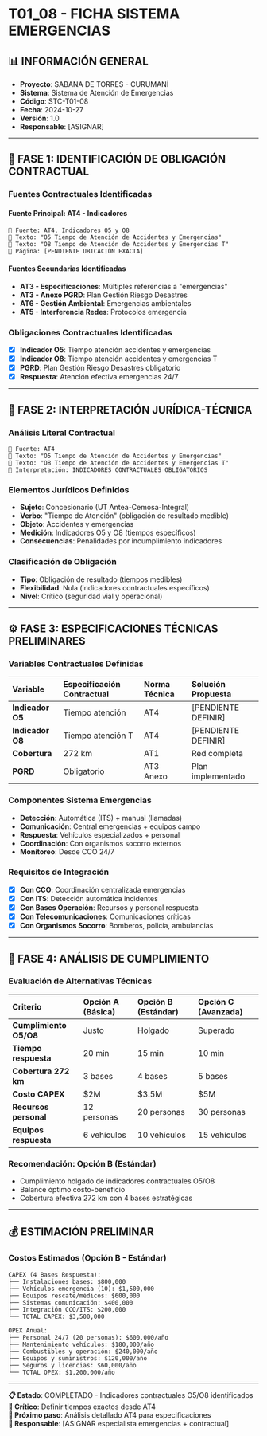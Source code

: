 # T01_08 - FICHA SISTEMA EMERGENCIAS

## 📊 INFORMACIÓN GENERAL
- **Proyecto**: SABANA DE TORRES - CURUMANÍ
- **Sistema**: Sistema de Atención de Emergencias
- **Código**: STC-T01-08
- **Fecha**: 2024-10-27
- **Versión**: 1.0
- **Responsable**: [ASIGNAR]

---

## 🎯 **FASE 1: IDENTIFICACIÓN DE OBLIGACIÓN CONTRACTUAL**

### **Fuentes Contractuales Identificadas**

#### **Fuente Principal: AT4 - Indicadores**
```
📄 Fuente: AT4, Indicadores O5 y O8
📌 Texto: "O5 Tiempo de Atención de Accidentes y Emergencias"
📌 Texto: "O8 Tiempo de Atención de Accidentes y Emergencias T"
📍 Página: [PENDIENTE UBICACIÓN EXACTA]
```

#### **Fuentes Secundarias Identificadas**
- **AT3 - Especificaciones**: Múltiples referencias a "emergencias"
- **AT3 - Anexo PGRD**: Plan Gestión Riesgo Desastres
- **AT6 - Gestión Ambiental**: Emergencias ambientales
- **AT5 - Interferencia Redes**: Protocolos emergencia

### **Obligaciones Contractuales Identificadas**
- [x] **Indicador O5**: Tiempo atención accidentes y emergencias
- [x] **Indicador O8**: Tiempo atención accidentes y emergencias T
- [x] **PGRD**: Plan Gestión Riesgo Desastres obligatorio
- [x] **Respuesta**: Atención efectiva emergencias 24/7

---

## 📖 **FASE 2: INTERPRETACIÓN JURÍDICA-TÉCNICA**

### **Análisis Literal Contractual**
```
📄 Fuente: AT4
📌 Texto: "O5 Tiempo de Atención de Accidentes y Emergencias"
📌 Texto: "O8 Tiempo de Atención de Accidentes y Emergencias T"
🎯 Interpretación: INDICADORES CONTRACTUALES OBLIGATORIOS
```

### **Elementos Jurídicos Definidos**
- **Sujeto**: Concesionario (UT Antea-Cemosa-Integral)
- **Verbo**: "Tiempo de Atención" (obligación de resultado medible)
- **Objeto**: Accidentes y emergencias
- **Medición**: Indicadores O5 y O8 (tiempos específicos)
- **Consecuencias**: Penalidades por incumplimiento indicadores

### **Clasificación de Obligación**
- **Tipo**: Obligación de resultado (tiempos medibles)
- **Flexibilidad**: Nula (indicadores contractuales específicos)
- **Nivel**: Crítico (seguridad vial y operacional)

---

## ⚙️ **FASE 3: ESPECIFICACIONES TÉCNICAS PRELIMINARES**

### **Variables Contractuales Definidas**

| Variable | Especificación Contractual | Norma Técnica | Solución Propuesta |
|:---------|:---------------------------|:--------------|:-------------------|
| **Indicador O5** | Tiempo atención | AT4 | [PENDIENTE DEFINIR] |
| **Indicador O8** | Tiempo atención T | AT4 | [PENDIENTE DEFINIR] |
| **Cobertura** | 272 km | AT1 | Red completa |
| **PGRD** | Obligatorio | AT3 Anexo | Plan implementado |

### **Componentes Sistema Emergencias**
- **Detección**: Automática (ITS) + manual (llamadas)
- **Comunicación**: Central emergencias + equipos campo
- **Respuesta**: Vehículos especializados + personal
- **Coordinación**: Con organismos socorro externos
- **Monitoreo**: Desde CCO 24/7

### **Requisitos de Integración**
- [x] **Con CCO**: Coordinación centralizada emergencias
- [x] **Con ITS**: Detección automática incidentes
- [x] **Con Bases Operación**: Recursos y personal respuesta
- [x] **Con Telecomunicaciones**: Comunicaciones críticas
- [x] **Con Organismos Socorro**: Bomberos, policía, ambulancias

---

## 🔬 **FASE 4: ANÁLISIS DE CUMPLIMIENTO**

### **Evaluación de Alternativas Técnicas**

| Criterio | Opción A (Básica) | Opción B (Estándar) | Opción C (Avanzada) |
|:---------|:------------------|:-------------------|:--------------------|
| **Cumplimiento O5/O8** | Justo | Holgado | Superado |
| **Tiempo respuesta** | 20 min | 15 min | 10 min |
| **Cobertura 272 km** | 3 bases | 4 bases | 5 bases |
| **Costo CAPEX** | $2M | $3.5M | $5M |
| **Recursos personal** | 12 personas | 20 personas | 30 personas |
| **Equipos respuesta** | 6 vehículos | 10 vehículos | 15 vehículos |

### **Recomendación: Opción B (Estándar)**
- Cumplimiento holgado de indicadores contractuales O5/O8
- Balance óptimo costo-beneficio
- Cobertura efectiva 272 km con 4 bases estratégicas

---

## 💰 **ESTIMACIÓN PRELIMINAR**

### **Costos Estimados (Opción B - Estándar)**
```
CAPEX (4 Bases Respuesta):
├── Instalaciones bases: $800,000
├── Vehículos emergencia (10): $1,500,000
├── Equipos rescate/médicos: $600,000
├── Sistemas comunicación: $400,000
├── Integración CCO/ITS: $200,000
└── TOTAL CAPEX: $3,500,000

OPEX Anual:
├── Personal 24/7 (20 personas): $600,000/año
├── Mantenimiento vehículos: $180,000/año
├── Combustibles y operación: $240,000/año
├── Equipos y suministros: $120,000/año
├── Seguros y licencias: $60,000/año
└── TOTAL OPEX: $1,200,000/año
```

---

**📋 Estado**: COMPLETADO - Indicadores contractuales O5/O8 identificados  
**🎯 Crítico**: Definir tiempos exactos desde AT4  
**📅 Próximo paso**: Análisis detallado AT4 para especificaciones  
**👤 Responsable**: [ASIGNAR especialista emergencias + contractual]